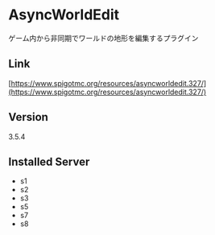 # AsyncWorldEdit
ゲーム内から非同期でワールドの地形を編集するプラグイン

## Link
[https://www.spigotmc.org/resources/asyncworldedit.327/](https://www.spigotmc.org/resources/asyncworldedit.327/)

## Version
3.5.4

## Installed Server
- s1
- s2
- s3
- s5
- s7
- s8
